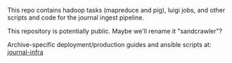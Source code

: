 
This repo contains hadoop tasks (mapreduce and pig), luigi jobs, and other
scripts and code for the journal ingest pipeline.

This repository is potentially public. Maybe we'll rename it "sandcrawler"?

Archive-specific deployment/production guides and ansible scripts at:
[journal-infra](https://git.archive.org/bnewbold/journal-infra)

